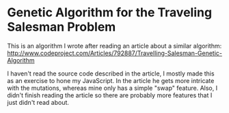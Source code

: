 <h1>Genetic Algorithm for the Traveling Salesman Problem</h1>

This is an algorithm I wrote after reading an article about a similar
algorithm: http://www.codeproject.com/Articles/792887/Travelling-Salesman-Genetic-Algorithm

I haven't read the source code described in the article, I mostly made
this as an exercise to hone my JavaScript. In the article he gets more
intricate with the mutations, whereas mine only has a simple "swap"
feature. Also, I didn't finish reading the article so there are probably
more features that I just didn't read about.
